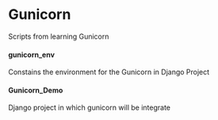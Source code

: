 # Gunicorn

Scripts from learning Gunicorn

#### gunicorn_env

Constains the environment for the Gunicorn in Django Project

#### Gunicorn_Demo

Django project in which gunicorn will be integrate

